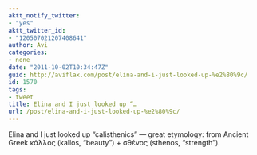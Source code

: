 ```yaml
---
aktt_notify_twitter:
- "yes"
aktt_twitter_id:
- "120507021207408641"
author: Avi
categories:
- none
date: "2011-10-02T10:34:47Z"
guid: http://aviflax.com/post/elina-and-i-just-looked-up-%e2%80%9c/
id: 1570
tags:
- tweet
title: Elina and I just looked up “…
url: /post/elina-and-i-just-looked-up-%e2%80%9c/
---
```

Elina and I just looked up “calisthenics” — great etymology: from Ancient Greek κάλλος (kallos, “beauty”) + σθένος (sthenos, “strength”).
